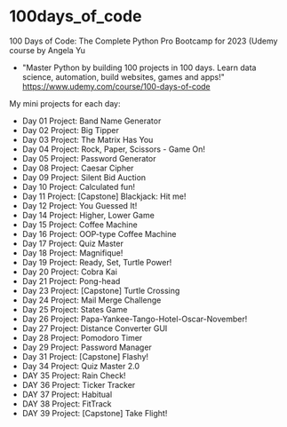 # 100days_of_code
100 Days of Code: The Complete Python Pro Bootcamp for 2023 (Udemy course by Angela Yu
- "Master Python by building 100 projects in 100 days. Learn data science, automation, build websites, games and apps!"
https://www.udemy.com/course/100-days-of-code

My mini projects for each day:

* Day 01 Project: Band Name Generator
* Day 02 Project: Big Tipper
* Day 03 Project: The Matrix Has You
* Day 04 Project: Rock, Paper, Scissors - Game On!
* Day 05 Project: Password Generator
* Day 08 Project: Caesar Cipher
* Day 09 Project: Silent Bid Auction
* Day 10 Project: Calculated fun!
* Day 11 Project: [Capstone] Blackjack: Hit me!
* Day 12 Project: You Guessed It!
* Day 14 Project: Higher, Lower Game 
* Day 15 Project: Coffee Machine 
* Day 16 Project: OOP-type Coffee Machine
* Day 17 Project: Quiz Master
* Day 18 Project: Magnifique!
* Day 19 Project: Ready, Set, Turtle Power!
* Day 20 Project: Cobra Kai
* Day 21 Project: Pong-head
* Day 23 Project: [Capstone] Turtle Crossing
* Day 24 Project: Mail Merge Challenge
* Day 25 Project: States Game
* Day 26 Project: Papa-Yankee-Tango-Hotel-Oscar-November!
* Day 27 Project: Distance Converter GUI
* Day 28 Project: Pomodoro Timer
* Day 29 Project: Password Manager
* Day 31 Project: [Capstone] Flashy!
* Day 34 Project: Quiz Master 2.0
* DAY 35 Project: Rain Check!
* DAY 36 Project: Ticker Tracker
* DAY 37 Project: Habitual
* DAY 38 Project: FitTrack
* DAY 39 Project: [Capstone] Take Flight!
